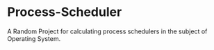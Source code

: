 # Process-Scheduler
A Random Project for calculating process schedulers in the subject of Operating System.
